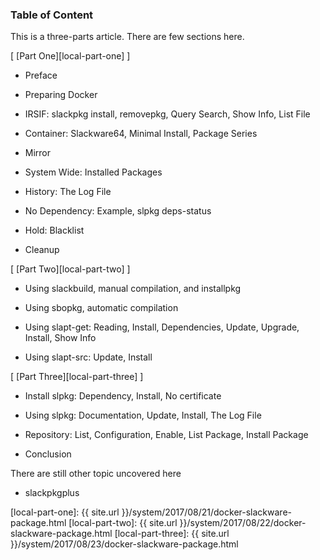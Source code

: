 ### Table of Content

This is a three-parts article.
There are few sections here.

[ [Part One][local-part-one] ]

*	Preface

*	Preparing Docker

*	IRSIF: slackpkg install, removepkg, Query Search, Show Info, List File

*	Container: Slackware64, Minimal Install, Package Series

*	Mirror

*	System Wide: Installed Packages

*	History: The Log File

*	No Dependency: Example, slpkg deps-status

*	Hold: Blacklist

*	Cleanup

[ [Part Two][local-part-two] ]

*	Using slackbuild, manual compilation, and installpkg

*	Using sbopkg, automatic compilation

*	Using slapt-get: Reading, Install, Dependencies, Update, Upgrade, Install, Show Info

*	Using slapt-src: Update, Install

[ [Part Three][local-part-three] ]

*	Install slpkg: Dependency, Install, No certificate

*	Using slpkg: Documentation, Update, Install, The Log File

*	Repository: List, Configuration, Enable, List Package, Install Package

*	Conclusion

There are still other topic uncovered here

*	slackpkgplus

[//]: <> ( -- -- -- links below -- -- -- )

[local-part-one]:   {{ site.url }}/system/2017/08/21/docker-slackware-package.html
[local-part-two]:   {{ site.url }}/system/2017/08/22/docker-slackware-package.html
[local-part-three]: {{ site.url }}/system/2017/08/23/docker-slackware-package.html
